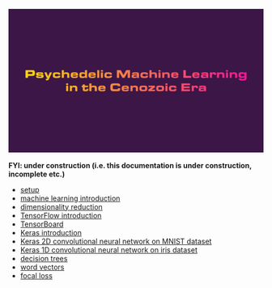 ![](https://raw.githubusercontent.com/wdbm/Psychedelic_Machine_Learning_in_the_Cenozoic_Era/master/media/Psychedelic_Machine_Learning_in_the_Cenozoic_Era.gif)

**FYI: under construction (i.e. this documentation is under construction, incomplete etc.)**

- [setup](https://github.com/wdbm/Psychedelic_Machine_Learning_in_the_Cenozoic_Era/blob/master/setup.md)
- [machine learning introduction](https://github.com/wdbm/Psychedelic_Machine_Learning_in_the_Cenozoic_Era/blob/master/machine_learning_introduction.ipynb)
- [dimensionality reduction](https://github.com/wdbm/Psychedelic_Machine_Learning_in_the_Cenozoic_Era/blob/master/dimensionality_reduction.ipynb)
- [TensorFlow introduction](https://github.com/wdbm/Psychedelic_Machine_Learning_in_the_Cenozoic_Era/blob/master/TensorFlow_introduction.ipynb)
- [TensorBoard](https://github.com/wdbm/Psychedelic_Machine_Learning_in_the_Cenozoic_Era/blob/master/TensorBoard.ipynb)
- [Keras introduction](https://github.com/wdbm/Psychedelic_Machine_Learning_in_the_Cenozoic_Era/blob/master/Keras_introduction.ipynb)
- [Keras 2D convolutional neural network on MNIST dataset](https://github.com/wdbm/Psychedelic_Machine_Learning_in_the_Cenozoic_Era/blob/master/Keras_convolutional_MNIST.ipynb)
- [Keras 1D convolutional neural network on iris dataset](https://github.com/wdbm/Psychedelic_Machine_Learning_in_the_Cenozoic_Era/blob/master/Keras_convolutional_iris.ipynb)
- [decision trees](https://github.com/wdbm/Psychedelic_Machine_Learning_in_the_Cenozoic_Era/blob/master/decision_trees.ipynb)
- [word vectors](https://github.com/wdbm/Psychedelic_Machine_Learning_in_the_Cenozoic_Era/blob/master/word_vectors.md)
- [focal loss](https://github.com/wdbm/Psychedelic_Machine_Learning_in_the_Cenozoic_Era/blob/master/focal_loss.ipynb)
